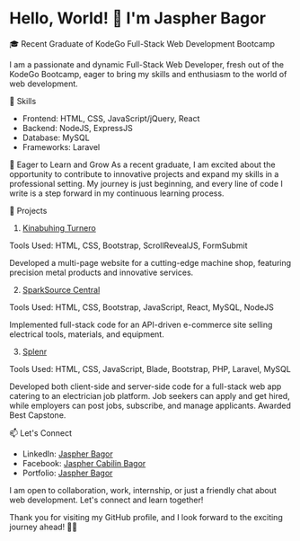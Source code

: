<h1>Hello, World! 👋 I'm Jaspher Bagor</h1>

🎓 Recent Graduate of KodeGo Full-Stack Web Development Bootcamp

I am a passionate and dynamic Full-Stack Web Developer, fresh out of the KodeGo Bootcamp, eager to bring my skills and enthusiasm to the world of web development.

🚀 Skills
- Frontend: HTML, CSS, JavaScript/jQuery, React
- Backend: NodeJS, ExpressJS
- Database: MySQL
- Frameworks: Laravel

🌱 Eager to Learn and Grow
As a recent graduate, I am excited about the opportunity to contribute to innovative projects and expand my skills in a professional setting. My journey is just beginning, and every line of code I write is a step forward in my continuous learning process.

🔧 Projects

1. <a href="https://jaspherbagor.github.io/Kinabuhing-Turnero/index.html" target="_blank">Kinabuhing Turnero</a>

Tools Used: HTML, CSS, Bootstrap, ScrollRevealJS, FormSubmit

Developed a multi-page website for a cutting-edge machine shop, featuring precision metal products and innovative services.

2. <a href="https://spark-source-central.vercel.app/" target="_blank">SparkSource Central</a>

Tools Used: HTML, CSS, Bootstrap, JavaScript, React, MySQL, NodeJS

Implemented full-stack code for an API-driven e-commerce site selling electrical tools, materials, and equipment.

3. <a href="https://splenr.tech/" target="_blank">Splenr</a>

Tools Used: HTML, CSS, JavaScript, Blade, Bootstrap, PHP, Laravel, MySQL

Developed both client-side and server-side code for a full-stack web app catering to an electrician job platform. Job seekers can apply and get hired, while employers can post jobs, subscribe, and manage applicants. Awarded Best Capstone.

📫 Let's Connect
- LinkedIn: <a href="https://www.linkedin.com/in/jaspher-bagor-56274326a/" target="_blank">Jaspher Bagor</a>
- Facebook: <a href="https://www.facebook.com/jas.bagor" target="_blank">Jaspher Cabilin Bagor</a>
- Portfolio: <a href="https://jaspher.vercel.app/" target="_blank">Jaspher Bagor</a>

I am open to collaboration, work, internship, or just a friendly chat about web development. Let's connect and learn together!

Thank you for visiting my GitHub profile, and I look forward to the exciting journey ahead! 🚀✨

